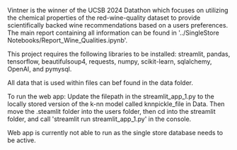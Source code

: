 Vintner is the winner of the UCSB 2024 Datathon which focuses on utilizing the chemical properties of the red-wine-quality dataset to provide scientifically backed wine recommendations based on a users preferences. The main report containing all information can be found in 
'../SingleStore Notebooks/Report_Wine_Qualities.ipynb'.

This project requires the following libraries to be installed: streamlit, pandas, tensorflow, beautifulsoup4, requests, numpy, scikit-learn, sqlalchemy, OpenAI, and pymysql.

All data that is used within files can bef found in the data folder.

To run the web app:
Update the filepath in the streamlit_app_1.py to the locally stored version of the k-nn model called knnpickle_file in Data. Then move the .steamlit folder into the users folder, then cd into the streamlit folder, and call 'streamlit run streamlit_app_1.py' in the console.

Web app is currently not able to run as the single store database needs to be active.
